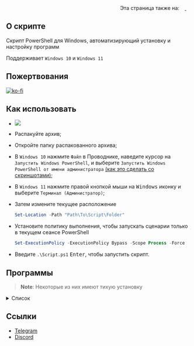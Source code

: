 <div align="right">
  Эта страница также на:
  <a title="English" href="README.md"><img src="https://upload.wikimedia.org/wikipedia/commons/a/ae/Flag_of_the_United_Kingdom.svg" height="11px"/>
  <a title="Українська" href="README_uk-ua.md"><img src="https://upload.wikimedia.org/wikipedia/commons/4/49/Flag_of_Ukraine.svg" height="11px"/></a>
</div>

## О скрипте

Скрипт PowerShell для Windows, автоматизирующий установку и настройку программ

Поддерживает `Windows 10` и `Windows 11`

## Пожертвования

[![ko-fi](https://www.ko-fi.com/img/githubbutton_sm.svg)](https://ko-fi.com/lowlife)

## Как использовать

* <a href="https://github.com/lowl1f3/Script/archive/refs/heads/main.zip"><img src="https://img.shields.io/badge/Download-%20ZIP-green&?style=for-the-badge"/></a>
* Распакуйте архив;
* Откройте папку распакованного архива;
* В `Windows 10` нажмите `Файл` в Проводнике, наведите курсор на `Запустить Windows PowerShell`, и выберите `Запустить Windows PowerShell от имени администратора` [(как это сделать со скриншотами)](https://www.howtogeek.com/662611/9-ways-to-open-powershell-in-windows-10/);
* В `Windows 11` нажмите правой кнопкой мыши на <kbd>Windows</kbd> иконку и выберите `Терминал (Администратор)`;
* Затем измените текущее расположение

  ```powershell
  Set-Location -Path "Path\To\Script\Folder"
  ```

* Установите политику выполнения, чтобы запускать сценарии только в текущем сеансе PowerShell

  ```powershell
  Set-ExecutionPolicy -ExecutionPolicy Bypass -Scope Process -Force
  ```

* Введите `.\Script.ps1` <kbd>Enter</kbd>, чтобы запустить скрипт.

## Программы

> **Note**: Некоторые из них имеют тихую установку

<details>
	<summary>Список</summary>

* [Telegram](https://desktop.telegram.org)
* [Discord](https://discord.com/download)
  * [Better Discord](https://betterdiscord.app/)
  * [Better Discord плагины](https://github.com/lowl1f3/Script/blob/main/src/Module/Source.psm1#L130)
  * [Better Discord темы](https://github.com/lowl1f3/Script/blob/main/src/Module/Source.psm1#L237)
* [Steam](https://store.steampowered.com/about/)
* [Chrome Enterprise](https://chromeenterprise.google/browser/download/#windows-tab)
* [7-Zip](https://www.7-zip.org/download.html) архиватор
* [Кастомный](https://www.deviantart.com/jepricreations/art/Windows-11-Cursors-Concept-v2-886489356) курсор
* [Notepad++](https://notepad-plus-plus.org/downloads/)
* [GitHub Desktop](https://desktop.github.com/)
* [Visual Stutio Code](https://code.visualstudio.com/Download)
* [Teamspeak 3](https://teamspeak.com/en/downloads/)
* [qBittorrent](https://www.qbittorrent.org/download.php)
* [Настраиваемый](https://github.com/farag2/Office) Microsoft Office
  * Word, Excel, PowerPoint, Outlook, Teams, OneDrive
* [Adobe Creative Cloud](https://creativecloud.adobe.com/en/apps/download/creative-cloud)
* [Java 8](https://www.java.com/en/download/)(JRE) и [Java 19](https://www.oracle.com/java/technologies/downloads/#jdk19-windows)(JDK)
* [WireGuard](https://www.wireguard.com/install/)
* [Sophia Script](https://github.com/farag2/Sophia-Script-for-Windows)
  * [Системные требования](https://github.com/farag2/Sophia-Script-for-Windows#system-requirements)
</details>

## Ссылки

* [Telegram](https://t.me/lowlif3)
* [Discord](https://discord.com/users/330825971835863042)
